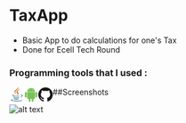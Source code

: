 # TaxApp
 - Basic App to do calculations for one's Tax
 - Done for Ecell Tech Round
 
 ### Programming tools that I used :
 
 <img align="left" alt="Java" width="26px" src="https://raw.githubusercontent.com/github/explore/80688e429a7d4ef2fca1e82350fe8e3517d3494d/topics/java/java.png" />
 <img align="left" alt="Android" width="26px" src="https://raw.githubusercontent.com/github/explore/80688e429a7d4ef2fca1e82350fe8e3517d3494d/topics/android/android.png" />
 <img align="left" alt="Github" width="26px" src="https://raw.githubusercontent.com/github/explore/78df643247d429f6cc873026c0622819ad797942/topics/github/github.png" />
 
 ##Screenshots
 
 ![alt text](https://drive.google.com/file/d/1I3aAs1gdkP4md8-jJ6M7L1IxAcsSbWaO/view?usp=sharing)
 

